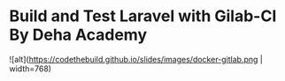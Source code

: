 # Build and Test Laravel with Gilab-CI By Deha Academy

![alt](https://codethebuild.github.io/slides/images/docker-gitlab.png | width=768)
